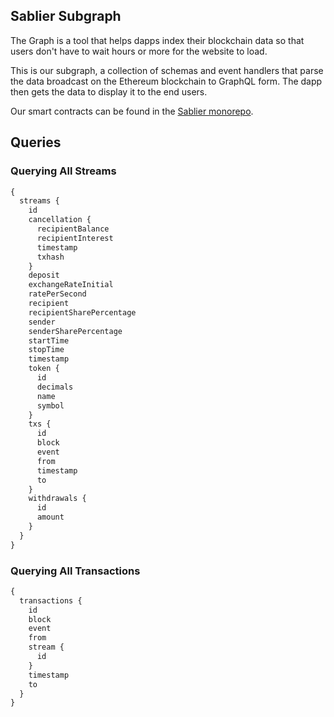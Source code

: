 ## Sablier Subgraph

The Graph is a tool that helps dapps index their blockchain data so that users don't have to wait hours or more for the
website to load.

This is our subgraph, a collection of schemas and event handlers that
parse the data broadcast on the Ethereum blockchain to GraphQL form. The dapp then gets the data to display
it to the end users.

Our smart contracts can be found in the [Sablier monorepo](https://github.com/sablierhq/sablier).

## Queries

### Querying All Streams

```graphql
{
  streams {
    id
    cancellation {
      recipientBalance
      recipientInterest
      timestamp
      txhash
    }
    deposit
    exchangeRateInitial
    ratePerSecond
    recipient
    recipientSharePercentage
    sender
    senderSharePercentage
    startTime
    stopTime
    timestamp
    token {
      id
      decimals
      name
      symbol
    }
    txs {
      id
      block
      event
      from
      timestamp
      to
    }
    withdrawals {
      id
      amount
    }
  }
}
```

### Querying All Transactions

```graphql
{
  transactions {
    id
    block
    event
    from
    stream {
      id
    }
    timestamp
    to
  }
}
```
